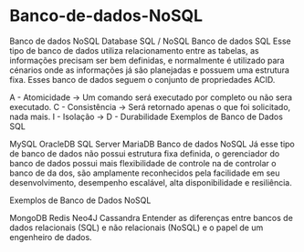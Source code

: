 # Banco-de-dados-NoSQL
Banco de dados NoSQL
Database SQL / NoSQL
Banco de dados SQL
Esse tipo de banco de dados utiliza relacionamento entre as tabelas, as informações precisam ser bem definidas, e normalmente é utilizado para cénarios onde as informações já são planejadas e possuem uma estrutura fixa. Esses banco de dados seguem o conjunto de propriedades ACID.

A - Atomicidade -> Um comando será executado por completo ou não sera executado.
C - Consistência -> Será retornado apenas o que foi solicitado, nada mais.
I - Isolação ->
D - Durabilidade
Exemplos de Banco de Dados SQL

MySQL
OracleDB
SQL Server
MariaDB
Banco de dados NoSQL
Já esse tipo de banco de dados não possui estrutura fixa definida, o gerenciador do banco de dados possui mais flexibilidade de controle na de controlar o banco de da dos, são amplamente reconhecidos pela facilidade em seu desenvolvimento, desempenho escalável, alta disponibilidade e resiliência.

Exemplos de Banco de Dados NoSQL

MongoDB
Redis
Neo4J
Cassandra
Entender as diferenças entre bancos de dados relacionais (SQL) e não relacionais (NoSQL) e o papel de um engenheiro de dados.
